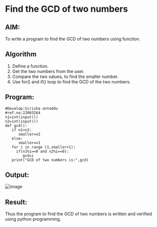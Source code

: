 # Find the GCD of two numbers

## AIM:
To write a program to find the GCD of two numbers using function.
## Algorithm
1. Define a function.
2. Get the two numbers from the user.
3. Compare the two values, to find the smaller number.
4. Use for() and if() loop to find the GCD of the two numbers.

## Program:
```
#Develop:Sirisha onteddu
#ref.no:22003264
n1=int(input())
n2=int(input())
def gcd():
   if n1>n2:
      smaller=n2
   else:
      smaller=n1
   for i in range (1,smaller+1):
     if(n1%i==0 and n2%i==0):
        gcd=i
   print("GCD of two numbers is:",gcd)
 ```

## Output:
![image](https://user-images.githubusercontent.com/119389139/213917367-ed78497a-2ee1-465f-a3ef-1fedaa045009.png)

## Result:
Thus the program to find the GCD of two numbers is written and verified using python programming.
